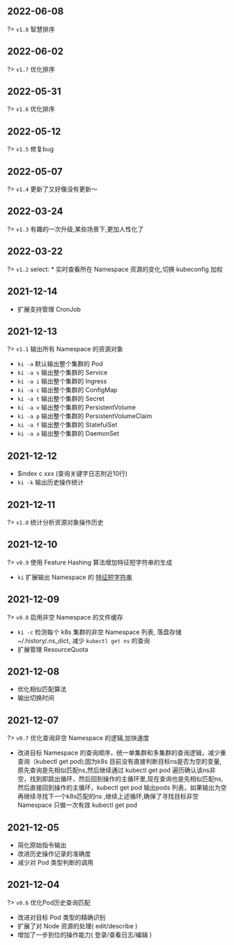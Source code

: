 ## 2022-06-08

?> `v1.8` 智慧排序

## 2022-06-02

?> `v1.7` 优化排序

## 2022-05-31

?> `v1.6` 优化排序

## 2022-05-12

?> `v1.5` 修复bug

## 2022-05-07

?> `v1.4` 更新了又好像没有更新～

## 2022-03-24

?> `v1.3` 有趣的一次升级,某些场景下,更加人性化了

## 2022-03-22

?> `v1.2` select: * 实时查看所在 Namespace 资源的变化,切换 kubeconfig 加权

## 2021-12-14

- 扩展支持管理 CronJob

## 2021-12-13

?> `v1.1` 输出所有 Namespace 的资源对象

- `ki -a` 默认输出整个集群的 Pod
- `ki -a s` 输出整个集群的 Service
- `ki -a i` 输出整个集群的 Ingress
- `ki -a c` 输出整个集群的 ConfigMap
- `ki -a t` 输出整个集群的 Secret
- `ki -a v` 输出整个集群的 PersistentVolume
- `ki -a p` 输出整个集群的 PersistentVolumeClaim
- `ki -a f` 输出整个集群的 StatefulSet
- `ki -a a` 输出整个集群的 DaemonSet

## 2021-12-12

- $index c xxx (查询关键字日志附近10行)
- `ki -k` 输出历史操作统计

## 2021-12-11

?> `v1.0` 统计分析资源对象操作历史

## 2021-12-10

?> `v0.9` 使用 Feature Hashing 算法增加特征短字符串的生成
- `ki` 扩展输出 Namespace 的 [特征短字符串](https://ki.xabc.io/#/start?id=namespace-的特征短字符串)

## 2021-12-09

?> `v0.8` 启用非空 Namespace 的文件缓存

- `ki -c` 检测每个 k8s 集群的非空 Namespace 列表, 落盘存储 ~/.history/.ns_dict, 减少 `kubectl get ns` 的查询
- 扩展管理 ResourceQuota

## 2021-12-08

- 优化相似匹配算法
- 输出切换时间

## 2021-12-07

?> `v0.7` 优化查询非空 Namespace 的逻辑,加快速度

- 改进目标 Namespace 的查询顺序，统一单集群和多集群的查询逻辑，减少重查询（kubectl get pod);因为k8s 目前没有直接判断目标ns是否为空的变量,原先查询是先相似匹配ns,然后继续通过 kubectl get pod 遍历确认该ns非空，找到即跳出循环，然后回到操作的主循环里,现在查询也是先相似匹配ns,然后直接回到操作的主循环，kubectl get pod 输出pods 列表，如果输出为空再继续寻找下一个k8s匹配的ns ,继续上述循环,确保了寻找目标非空 Namespace 只做一次有效 kubectl get pod

## 2021-12-05

- 简化原始指令输出
- 改进历史操作记录的准确度
- 减少对 Pod 类型判断的调用

## 2021-12-04

?> `v0.6` 优化Pod历史查询匹配

- 改进对目标 Pod 类型的精确识别
- 扩展了对 Node 资源的处理( edit/describe )
- 增加了一步到位的操作能力( 登录/查看日志/编辑 )
